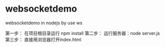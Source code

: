 # websocketdemo
websocketdemo  in nodejs by use ws

第一步：
在项目根目录运行 npm install
第二步：
运行服务器：node server.js
第三步：
直接用浏览器打开index.html
